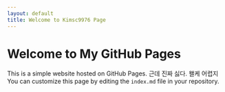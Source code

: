 ```yaml
---
layout: default
title: Welcome to Kimsc9976 Page
---
```


# Welcome to My GitHub Pages

This is a simple website hosted on GitHub Pages. 
근데 진짜 싫다. 왤케 어렵지
You can customize this page by editing the `index.md` file in your repository.

